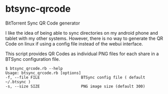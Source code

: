 btsync-qrcode
=============

BitTorrent Sync QR Code generator

I like the idea of being able to sync directories on my android phone and tablet with my other systems.
However, there is no way to generate the QR Code on linux if using a config file instead of the webui interface.

This script provides QR Codes as individual PNG files for each share in a BTSync configuration file.

    $ btsync_qrcode.rb --help
    Usage: btsync_qrcode.rb [options]
    -f, --file FILE                  BTSync config file ( default ~/.btsync )
    -s, --size SIZE                  PNG image size (default 300)
